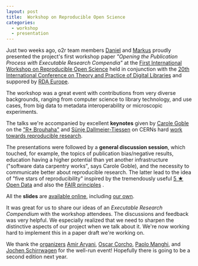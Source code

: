```yaml
---
layout: post
title:  Workshop on Reproducible Open Science
categories:
  - workshop
  - presentation
---
```


Just two weeks ago, o2r team members [Daniel](https://orcid.org/0000-0002-0024-5046) and [Markus](http://orcid.org/0000-0001-6651-0976) proudly presented the project's first workshop paper _"Opening the Publication Process with Executable Research Compendia"_ at the [First International Workshop on Reproducible Open Science](http://repscience2016.research-infrastructures.eu) held in conjunction with the [20th International Conference on Theory and Practice of Digital Libraries](http://www.tpdl2016.org/) and suppored by [RDA Europe](http://europe.rd-alliance.org/).

The workshop was a great event with contributions from very diverse backgrounds, ranging from computer science to library technology, and use cases, from big data to metadata interoperability or microscopic experiments.

The talks we're accompanied by excellent **keynotes** given by [Carole Goble](http://orcid.org/0000-0003-1219-2137) on the ["R* Brouhaha"](http://repscience2016.research-infrastructures.eu/img/CaroleGoble-ReproScience2016v2.pdf) and [Sünje Dallmeier-Tiessen](http://orcid.org/0000-0002-6137-2348) on CERNs hard [work towards reproducible research](http://repscience2016.research-infrastructures.eu/img/Sunje-RepScience2016.pdf).

The presentations were followed by a **general discussion session**, which touched, for example, the topics of publication bias/negative results, education having a higher potential than yet another infrastructure ("software data carpentry works", says Carole Goble), and the necessity to communicate better about reproducible research. The latter lead to the idea of "five stars of reproducibility" inspired by the tremendously useful [5 ★ Open Data](http://5stardata.info/) and also the [FAIR principles](http://www.nature.com/articles/sdata201618) .

All the **slides** are [available online](http://repscience2016.research-infrastructures.eu/index.php?d=sessions), including [our own](http://repscience2016.research-infrastructures.eu/img/Hannover_Workshop_RepScience_TDPL2016.pdf).

It was great for us to share our ideas of an _Executable Research Compendium_ with the workshop attendees. The discussions and feedback was very helpful. We especially realized that we need to sharpen the distinctive aspects of our project when we talk about it. We're now working hard to implement this in a paper draft we're working on.

We thank the [organizers](http://repscience2016.research-infrastructures.eu/index.php?d=committee) [Amir Aryani](https://orcid.org/0000-0002-4259-9774), [Oscar Corcho](https://orcid.org/0000-0002-9260-0753), [Paolo Manghi](https://orcid.org/0000-0001-7291-3210), and [Jochen Schirrwagen](http://orcid.org/0000-0002-0458-1004) for the well-run event! Hopefully there is going to be a second edition next year.